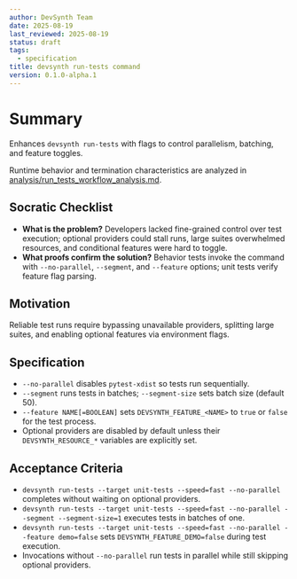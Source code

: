 ```yaml
---
author: DevSynth Team
date: 2025-08-19
last_reviewed: 2025-08-19
status: draft
tags:
  - specification
title: devsynth run-tests command
version: 0.1.0-alpha.1
---
```


# Summary
Enhances `devsynth run-tests` with flags to control parallelism, batching, and feature toggles.

Runtime behavior and termination characteristics are analyzed in [analysis/run_tests_workflow_analysis.md](../analysis/run_tests_workflow_analysis.md).

## Socratic Checklist
- **What is the problem?** Developers lacked fine-grained control over test execution; optional providers could stall runs, large suites overwhelmed resources, and conditional features were hard to toggle.
- **What proofs confirm the solution?** Behavior tests invoke the command with `--no-parallel`, `--segment`, and `--feature` options; unit tests verify feature flag parsing.

## Motivation
Reliable test runs require bypassing unavailable providers, splitting large suites, and enabling optional features via environment flags.

## Specification
- `--no-parallel` disables `pytest-xdist` so tests run sequentially.
- `--segment` runs tests in batches; `--segment-size` sets batch size (default 50).
- `--feature NAME[=BOOLEAN]` sets `DEVSYNTH_FEATURE_<NAME>` to `true` or `false` for the test process.
- Optional providers are disabled by default unless their `DEVSYNTH_RESOURCE_*` variables are explicitly set.

## Acceptance Criteria
- `devsynth run-tests --target unit-tests --speed=fast --no-parallel` completes without waiting on optional providers.
- `devsynth run-tests --target unit-tests --speed=fast --no-parallel --segment --segment-size=1` executes tests in batches of one.
- `devsynth run-tests --target unit-tests --speed=fast --no-parallel --feature demo=false` sets `DEVSYNTH_FEATURE_DEMO=false` during test execution.
- Invocations without `--no-parallel` run tests in parallel while still skipping optional providers.
